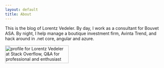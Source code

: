 ```yaml
---
layout: default
title: About
---
```


This is the blog of Lorentz Vedeler. By day, I work as a consultant for Bouvet ASA. By night, I help manage a boutique investment firm, Avinta Trend, and hack around in .net core, angular and azure.


<a href="https://stackoverflow.com/users/1993681/lorentz-vedeler">
<img src="https://stackoverflow.com/users/flair/1993681.png" width="208" height="58" alt="profile for Lorentz Vedeler at Stack Overflow, Q&amp;A for professional and enthusiast programmers" title="profile for Lorentz Vedeler at Stack Overflow, Q&amp;A for professional and enthusiast programmers">
</a>